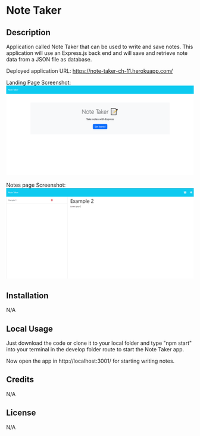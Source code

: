# Note Taker 

## Description
Application called Note Taker that can be used to write and save notes. This application will use an Express.js back end and will save and retrieve note data from a JSON file as database.

Deployed application URL: https://note-taker-ch-11.herokuapp.com/

Landing Page Screenshot:
![Landing page](./Develop/images/Note-Taker.PNG)


Notes page Screenshot:
![Notes page](./Develop/images/Note-Taker-Example.PNG)

## Installation
N/A

## Local Usage
Just download the code or clone it to your local folder and type "npm start" into your terminal in the develop folder route to start the Note Taker app.

Now open the app in http://localhost:3001/ for starting writing notes.

## Credits
N/A

## License
N/A